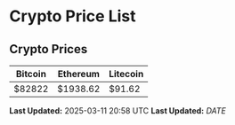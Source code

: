 # Crypto Price List

## Crypto Prices
| Bitcoin | Ethereum | Litecoin |
| ------- | -------- | -------- |
| $82822 | $1938.62 | $91.62 |
**Last Updated:** 2025-03-11 20:58 UTC
**Last Updated:** $DATE$
